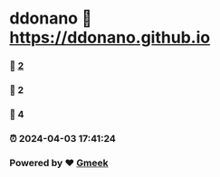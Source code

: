# ddonano :link: https://ddonano.github.io 
### :page_facing_up: [2](https://ddonano.github.io/tag.html) 
### :speech_balloon: 2 
### :hibiscus: 4 
### :alarm_clock: 2024-04-03 17:41:24 
### Powered by :heart: [Gmeek](https://github.com/Meekdai/Gmeek)
